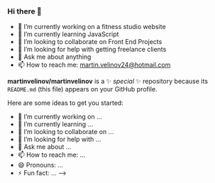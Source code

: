 ### Hi there 👋

- 🔭 I’m currently working on a fitness studio website
- 🌱 I’m currently learning JavaScript
- 👯 I’m looking to collaborate on Front End Projects
- 🤔 I’m looking for help with getting freelance clients
- 💬 Ask me about anything
- 📫 How to reach me: martin.velinov24@hotmail.com


**martinvelinov/martinvelinov** is a ✨ _special_ ✨ repository because its `README.md` (this file) appears on your GitHub profile.

Here are some ideas to get you started:

- 🔭 I’m currently working on ...
- 🌱 I’m currently learning ...
- 👯 I’m looking to collaborate on ...
- 🤔 I’m looking for help with ...
- 💬 Ask me about ...
- 📫 How to reach me: ...
- 😄 Pronouns: ...
- ⚡ Fun fact: ...
-->
